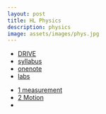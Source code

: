 ```yaml
---
layout: post
title: HL Physics
description: physics
image: assets/images/phys.jpg
---
```


<ul class="actions fit">
    <li><a href="https://drive.google.com/drive/u/0/folders/1S4ebePfAgk23KhrgWoDdv_1znC3avWtL" class="button special fit">DRIVE</a></li>
    <li><a href="https://ibpublishing.ibo.org/server2/rest/app/tsm.xql?doc=d_4_physi_gui_1402_1_e&part=1&chapter=1" class="button fit">syllabus</a></li><li>
<a href="https://onedrive.live.com/view.aspx?resid=87532983CCE41649!1231&app=OneNote&authkey=!AJ5eXnWp35VvGYY" class="button special fit">onenote</a>
</li><li>
<a href="https://drive.google.com/drive/u/0/folders/1zVbusy-lpWMpnOEAhF8nisDws6lHNnll" class="button fit">labs</a>
</li>
</ul>

<ul class="actions fit">
    <li><a href="/ibrepository/phys-measurement" class="button special fit">1 measurement</a></li>
    <li><a href="/ibrepository/phys-motion" class="button fit">2 Motion</a></li><li></ul>
